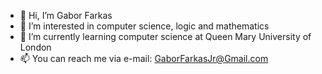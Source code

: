 - 👋 Hi, I’m Gabor Farkas
- 👀 I’m interested in computer science, logic and mathematics
- 🌱 I’m currently learning computer science at Queen Mary University of London
- 📫 You can reach me via e-mail: GaborFarkasJr@Gmail.com

<!---
GaborFarkasJr/GaborFarkasJr is a ✨ special ✨ repository because its `README.md` (this file) appears on your GitHub profile.
You can click the Preview link to take a look at your changes.
--->
